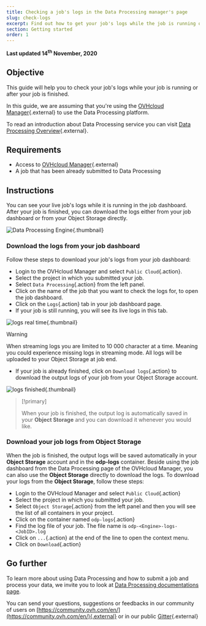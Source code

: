 ```yaml
---
title: Checking a job's logs in the Data Processing manager's page
slug: check-logs
excerpt: Find out how to get your job's logs while the job is running or after it is finished in the Data Processing page in the manager
section: Getting started
order: 1
---
```


**Last updated 14<sup>th</sup> November, 2020**

## Objective

This guide will help you to check your job's logs while your job is running or after your job is finished. 

In this guide, we are assuming that you're using the [OVHcloud Manager](https://ca.ovh.com/auth/?action=gotomanager&from=https://www.ovh.com/asia/&ovhSubsidiary=asia){.external} to use the Data Processing platform.

To read an introduction about Data Processing service you can visit [Data Processing Overview](../overview){.external}.

## Requirements 

- Access to [OVHcloud Manager](https://ca.ovh.com/auth/?action=gotomanager&from=https://www.ovh.com/asia/&ovhSubsidiary=asia){.external}
- A job that has been already submitted to Data Processing

## Instructions

You can see your live job's logs while it is running in the job dashboard. After your job is finished, you can download the logs either from your job dashboard or from your Object Storage directly. 

![Data Processing Engine](images/dataprocessingmanager.png){.thumbnail}

### Download the logs from your job dashboard

Follow these steps to download your job's logs from your job dashboard: 

- Login to the OVHcloud Manager and select `Public Cloud`{.action}.
- Select the project in which you submitted your job. 
- Select `Data Processing`{.action} from the left panel. 
- Click on the name of the job that you want to check the logs for, to open the job dashboard.
- Click on the `Logs`{.action} tab in your job dashboard page. 
- If your job is still running, you will see its live logs in this tab.

![logs real time](images/realtimelogs.png){.thumbnail}

>[!warning]
>
> When streaming logs you are limited to 10 000 character at a time. Meaning you could experience missing logs in streaming mode. All logs will be uploaded to your Object Storage at job end.
>

- If your job is already finished, click on `Download logs`{.action} to download the output logs of your job from your Object Storage account. 

![logs finished](images/logs-finished.png){.thumbnail}

>[!primary]
>
> When your job is finished, the output log is automatically saved in your **Object Storage** and you can download it whenever you would like. 

### Download your job logs from Object Storage

When the job is finished, the output logs will be saved automatically in your **Object Storage** account and in the **odp-logs** container. Beside using the job dashboard from the Data Processing page of the OVHcloud Manager, you can also use the **Object Storage** directly to download the logs. To download your logs from the **Object Storage**, follow these steps: 

- Login to the OVHcloud Manager and select `Public Cloud`{.action}
- Select the project in which you submitted your job. 
- Select `Object Storage`{.action} from the left panel and then you will see the list of all containers in your project. 
- Click on the container named `odp-logs`{.action}
- Find the log file of your job. The file name is `odp-<Engine>-logs-<JobID>.log`
- Click on `...`{.action} at the end of the line to open the context menu. 
- Click on `Download`{.action}

## Go further

To learn more about using Data Processing and how to submit a job and process your data, we invite you to look at [Data Processing documentations page](../).

You can send your questions, suggestions or feedbacks in our community of users on [https://community.ovh.com/en/](https://community.ovh.com/en/){.external} or in our public [Gitter](https://gitter.im/ovh/data-processing){.external}
